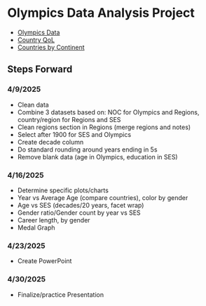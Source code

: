 # Olympics Data Analysis Project
 - [Olympics Data](https://www.kaggle.com/datasets/nitishsharma01/olympics-124-years-datasettill-2020?select=Athletes_summer_games.csv)
 - [Country QoL](https://www.kaggle.com/datasets/sdorius/globses)
 - [Countries by Continent](https://www.kaggle.com/datasets/hserdaraltan/countries-by-continent)


## Steps Forward
### 4/9/2025
 - Clean data
 - Combine 3 datasets based on: NOC for Olympics and Regions, country/region for Regions and SES
 - Clean regions section in Regions (merge regions and notes)
 - Select after 1900 for SES and Olympics
 - Create decade column
 - Do standard rounding around years ending in 5s
 - Remove blank data (age in Olympics, education in SES)

### 4/16/2025
 - Determine specific plots/charts
 - Year vs Average Age (compare countries), color by gender
 - Age vs SES (decades/20 years, facet wrap)
 - Gender ratio/Gender count by year vs SES
 - Career length, by gender
 - Medal Graph

### 4/23/2025
 - Create PowerPoint

### 4/30/2025
 - Finalize/practice Presentation
